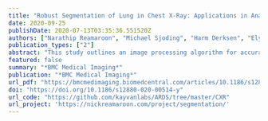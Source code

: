 ```yaml
---
title: "Robust Segmentation of Lung in Chest X-Ray: Applications in Analysis of Acute Respiratory Distress Syndrome"
date: 2020-09-25
publishDate: 2020-07-13T03:35:36.551520Z
authors: ["Narathip Reamaroon", "Michael Sjoding", "Harm Derksen", "Elyas Sabeti", "Jonathan Gryak", "Ryan Barbaro", "Brian Athey", "Kayvan Najarian"]
publication_types: ["2"]
abstract: "This study outlines an image processing algorithm for accurate and consistent lung segmentation in chest radiographs of critically ill adults and children typically obscured by medical equipment. In particular, this work focuses on applications in analysis of acute respiratory distress syndrome – a critical illness with a mortality rate of 40% that affects 200,000 patients in the United States and 3 million globally each year."
featured: false
summary: "*BMC Medical Imaging*"
publication: "*BMC Medical Imaging*"
url_pdf: "https://bmcmedimaging.biomedcentral.com/articles/10.1186/s12880-020-00514-y"
doi: "https://doi.org/10.1186/s12880-020-00514-y"
url_code: "https://github.com/kayvanlabs/ARDS/tree/master/CXR"
url_project: 'https://nickreamaroon.com/project/segmentation/'
---
```


